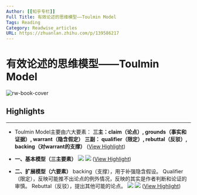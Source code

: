 ```yaml
---
Author: [[知乎专栏]]
Full Title: 有效论述的思维模型——Toulmin Model
Tags: Reading
Category: Readwise_articles
URL: https://zhuanlan.zhihu.com/p/139586217
---
```

# 有效论述的思维模型——Toulmin Model

![rw-book-cover](https://readwise-assets.s3.amazonaws.com/static/images/article1.be68295a7e40.png)

## Highlights
---
- Toulmin Model主要由六大要素：
  **三主：claim（论点）, grounds（事实和证据）, warrant（隐含假定）**
  **三副： qualifier（限定）, rebuttal（反驳）,** **backing（对warrant的支撑）** ([View Highlight](https://read.readwise.io/read/01h7cwmdf0m109cqzsfh2ga067))

- **一、基本模型（三主要素）**
  ![](https://pic4.zhimg.com/v2-d3d9666bd8ff2fca3937162f7e392073_b.jpg)
  ![](https://pic4.zhimg.com/80/v2-d3d9666bd8ff2fca3937162f7e392073_1440w.webp) ([View Highlight](https://read.readwise.io/read/01h7cwnsf9rw974j89244fhe3e))

- **二、扩展模型（六要素）**
  backing（支撑），用于补强隐含假设。
  Qualifier（限定），反映可能推不出论点的例外情况，反映的其实是作者判断和论证的审慎。
  Rebuttal（反驳），提出其他可能的论点。
  ![](https://pic1.zhimg.com/v2-1f0ca9a6eadf6707c4b8201053351a18_b.jpg)
  ![](https://pic1.zhimg.com/80/v2-1f0ca9a6eadf6707c4b8201053351a18_1440w.webp) ([View Highlight](https://read.readwise.io/read/01h7cwnzbbfrd6nbvgcgzs7tz2))

